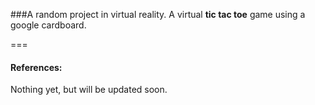 ###A random project in virtual reality.
A virtual **tic tac toe** game using a google cardboard. 


===
#### References:
Nothing yet, but will be updated soon.
